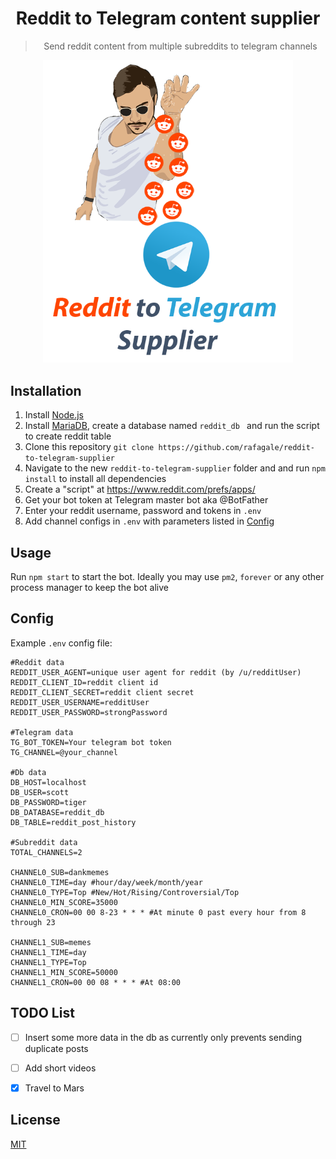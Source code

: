 # <center>Reddit to Telegram content supplier</center>

> <center>Send reddit content from multiple subreddits to telegram channels</center>

<p align="center">
  <img src="https://raw.githubusercontent.com/rafagale/reddit-to-telegram-supplier/master/logo.png" width="400px" alt="Reddit to Telegram content supplier" />

## Installation
1. Install [Node.js](https://nodejs.org/) 
2. Install [MariaDB](https://mariadb.org/download/), create a database named `reddit_db ` and run the script to create reddit table 
3. Clone this repository `git clone https://github.com/rafagale/reddit-to-telegram-supplier`
4. Navigate to the new `reddit-to-telegram-supplier` folder and and run `npm install` to install all dependencies
5. Create a "script" at https://www.reddit.com/prefs/apps/
6. Get your bot token at Telegram master bot aka @BotFather
7. Enter your reddit username, password and tokens in `.env`
8. Add channel configs in `.env` with parameters listed in [Config](#config)

    
## Usage
Run `npm start` to start the bot. Ideally you may use `pm2`, `forever` or any other process manager to keep the bot alive

## Config
Example `.env` config file:
```
#Reddit data
REDDIT_USER_AGENT=unique user agent for reddit (by /u/redditUser)
REDDIT_CLIENT_ID=reddit client id
REDDIT_CLIENT_SECRET=reddit client secret
REDDIT_USER_USERNAME=redditUser
REDDIT_USER_PASSWORD=strongPassword

#Telegram data
TG_BOT_TOKEN=Your telegram bot token
TG_CHANNEL=@your_channel

#Db data
DB_HOST=localhost
DB_USER=scott
DB_PASSWORD=tiger
DB_DATABASE=reddit_db
DB_TABLE=reddit_post_history

#Subreddit data
TOTAL_CHANNELS=2

CHANNEL0_SUB=dankmemes
CHANNEL0_TIME=day #hour/day/week/month/year
CHANNEL0_TYPE=Top #New/Hot/Rising/Controversial/Top
CHANNEL0_MIN_SCORE=35000
CHANNEL0_CRON=00 00 8-23 * * * #At minute 0 past every hour from 8 through 23

CHANNEL1_SUB=memes
CHANNEL1_TIME=day
CHANNEL1_TYPE=Top
CHANNEL1_MIN_SCORE=50000
CHANNEL1_CRON=00 00 08 * * * #At 08:00

```

## TODO List

- [ ] Insert some more data in the db as currently only prevents sending duplicate posts
- [ ] Add short videos
- [x] Travel to Mars


## License

[MIT](https://github.com/pnpm/pnpm/blob/master/LICENSE)